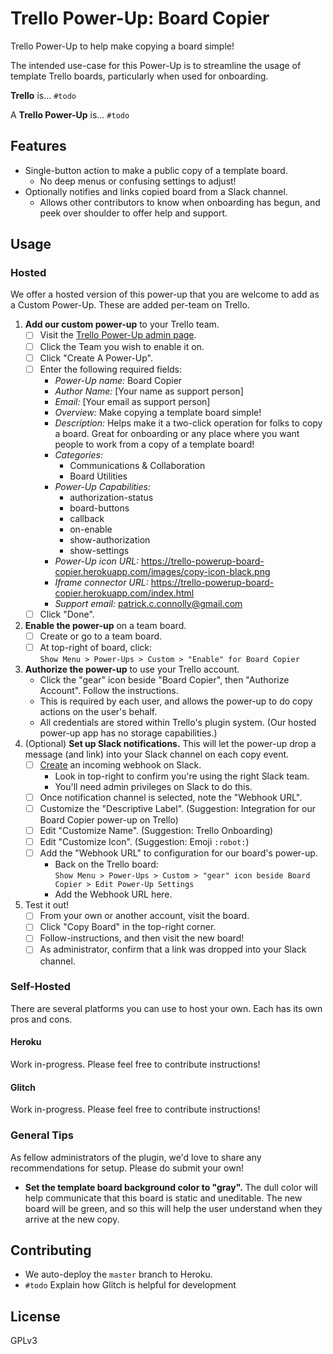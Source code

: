 # Trello Power-Up: Board Copier

Trello Power-Up to help make copying a board simple!

The intended use-case for this Power-Up is to streamline the usage of
template Trello boards, particularly when used for onboarding.

**Trello** is... `#todo`

A **Trello Power-Up** is... `#todo`

## Features

* Single-button action to make a public copy of a template board.
  * No deep menus or confusing settings to adjust!
* Optionally notifies and links copied board from a Slack channel.
  * Allows other contributors to know when onboarding has begun, and peek over shoulder to offer help and support.

## Usage

### Hosted

We offer a hosted version of this power-up that you are welcome to add
as a Custom Power-Up. These are added per-team on Trello.

1. **Add our custom power-up** to your Trello team.
    - [ ] Visit the [Trello Power-Up admin page][powerup-admin].
    - [ ] Click the Team you wish to enable it on.
    - [ ] Click "Create A Power-Up".
    - [ ] Enter the following required fields:
      - _Power-Up name:_ Board Copier
      - _Author Name:_ [Your name as support person]
      - _Email:_ [Your email as support person]
      - _Overview:_ Make copying a template board simple!
      - _Description:_ Helps make it a two-click operation for folks to
        copy a board. Great for onboarding or any place where you want
        people to work from a copy of a template board!
      - _Categories:_
        - Communications & Collaboration
        - Board Utilities
      - _Power-Up Capabilities:_
        - authorization-status
        - board-buttons
        - callback
        - on-enable
        - show-authorization
        - show-settings
      - _Power-Up icon URL:_ https://trello-powerup-board-copier.herokuapp.com/images/copy-icon-black.png
      - _Iframe connector URL:_ https://trello-powerup-board-copier.herokuapp.com/index.html
      - _Support email:_ patrick.c.connolly@gmail.com
    - [ ] Click "Done".
2. **Enable the power-up** on a team board.
    - [ ] Create or go to a team board.
    - [ ] At top-right of board, click:<br />
          `Show Menu > Power-Ups > Custom > "Enable" for Board Copier`
3. **Authorize the power-up** to use your Trello account.
    - Click the "gear" icon beside "Board Copier", then "Authorize
      Account". Follow the instructions.
    - This is required by each user, and allows the power-up to do copy
      actions on the user's behalf.
    - All credentials are stored within Trello's plugin system. (Our
      hosted power-up app has no storage capabilities.)
4. (Optional) **Set up Slack notifications.** This will let the power-up
   drop a message (and link) into your Slack channel on each copy event.
    - [ ] [Create][create-webhook] an incoming webhook on Slack.
      - Look in top-right to confirm you're using the right Slack team.
      - You'll need admin privileges on Slack to do this.
    - [ ] Once notification channel is selected, note the "Webhook URL".
    - [ ] Customize the "Descriptive Label". (Suggestion: Integration for
      our Board Copier power-up on Trello)
    - [ ] Edit "Customize Name". (Suggestion: Trello Onboarding)
    - [ ] Edit "Customize Icon". (Suggestion: Emoji `:robot:`)
    - [ ] Add the "Webhook URL" to configuration for our board's power-up.
      - Back on the Trello board:<br />
        `Show Menu > Power-Ups > Custom > "gear" icon beside Board Copier > Edit Power-Up Settings`
      - Add the Webhook URL here.
5. Test it out!
    - [ ] From your own or another account, visit the board.
    - [ ] Click "Copy Board" in the top-right corner.
    - [ ] Follow-instructions, and then visit the new board!
    - [ ] As administrator, confirm that a link was dropped into your
      Slack channel.

### Self-Hosted

There are several platforms you can use to host your own. Each has its
own pros and cons.

#### Heroku

Work in-progress. Please feel free to contribute instructions!

#### Glitch

Work in-progress. Please feel free to contribute instructions!

### General Tips

As fellow administrators of the plugin, we'd love to share any
recommendations for setup. Please do submit your own!

- **Set the template board background color to "gray".** The dull color
  will help communicate that this board is static and uneditable. The new board
  will be green, and so this will help the user understand when they
  arrive at the new copy.

## Contributing

- We auto-deploy the `master` branch to Heroku.
- `#todo` Explain how Glitch is helpful for development

## License

GPLv3

<!-- Links -->
[powerup-admin]: https://trello.com/power-ups/admin
[create-webhook]: https://my.slack.com/services/new/incoming-webhook/
